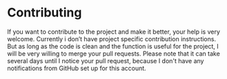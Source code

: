 # Contributing

If you want to contribute to the project and make it better, your help is very welcome. Currently i don’t have project specific contribution instructions. But as long as the code is clean and the function is useful for the project, I will be very willing to merge your pull requests. Please note that it can take several days until I notice your pull request, because I don't have any notifications from GitHub set up for this account.
